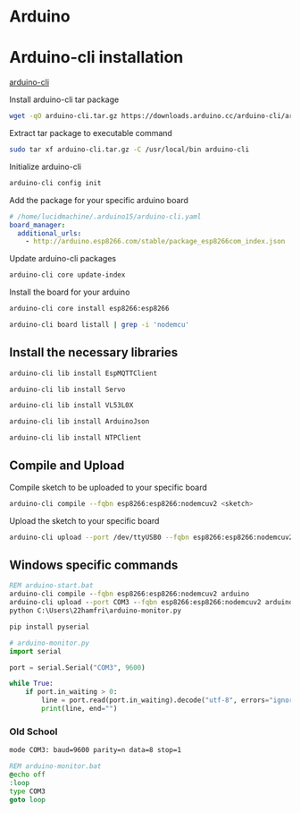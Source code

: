 # Arduino

# Arduino-cli installation
[arduino-cli](https://ericslenk.com/posts/getting-started-with-the-nodemcu-esp8266-and-arduino-cli)

Install arduino-cli tar package
```bash
wget -qO arduino-cli.tar.gz https://downloads.arduino.cc/arduino-cli/arduino-cli_latest_Linux_64bit.tar.gz
```

Extract tar package to executable command
```bash
sudo tar xf arduino-cli.tar.gz -C /usr/local/bin arduino-cli
```

Initialize arduino-cli
```bash
arduino-cli config init
```

Add the package for your specific arduino board
```yaml
# /home/lucidmachine/.arduino15/arduino-cli.yaml
board_manager:
  additional_urls:
    - http://arduino.esp8266.com/stable/package_esp8266com_index.json
```

Update arduino-cli packages
```bash
arduino-cli core update-index
```

Install the board for your arduino
```bash
arduino-cli core install esp8266:esp8266
```

```bash
arduino-cli board listall | grep -i 'nodemcu'
```

## Install the necessary libraries
```bash
arduino-cli lib install EspMQTTClient
```

```bash
arduino-cli lib install Servo
```

```bash
arduino-cli lib install VL53L0X
```

```bash
arduino-cli lib install ArduinoJson
```

```bash
arduino-cli lib install NTPClient
```

## Compile and Upload
Compile sketch to be uploaded to your specific board
```bash
arduino-cli compile --fqbn esp8266:esp8266:nodemcuv2 <sketch>
```

Upload the sketch to your specific board
```bash
arduino-cli upload --port /dev/ttyUSB0 --fqbn esp8266:esp8266:nodemcuv2 <sketch>
```

## Windows specific commands

```bat
REM arduino-start.bat
arduino-cli compile --fqbn esp8266:esp8266:nodemcuv2 arduino
arduino-cli upload --port COM3 --fqbn esp8266:esp8266:nodemcuv2 arduino
python C:\Users\22hamfri\arduino-monitor.py
```

```bash
pip install pyserial
```

```python
# arduino-monitor.py
import serial

port = serial.Serial("COM3", 9600)

while True:
    if port.in_waiting > 0:
        line = port.read(port.in_waiting).decode("utf-8", errors="ignore")
        print(line, end="")
```

### Old School
```bash
mode COM3: baud=9600 parity=n data=8 stop=1
```

```bat
REM arduino-monitor.bat
@echo off
:loop
type COM3
goto loop
```
